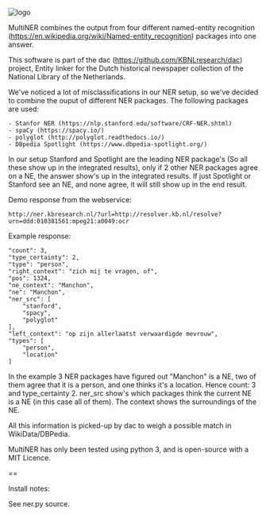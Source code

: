 ![logo](https://raw.githubusercontent.com/KBNLresearch/multiNER/master/multiner_logo.png)


MultiNER combines the output from four different named-entity recognition (https://en.wikipedia.org/wiki/Named-entity_recognition) packages into one answer.

This software is part of the dac (https://github.com/KBNLresearch/dac) project,
Entity linker for the Dutch historical newspaper collection of the National Library of the Netherlands.

We've noticed a lot of misclassifications in our NER setup, so we've decided to combine the ouput of different NER packages.
The following packages are used:

    - Stanfor NER (https://nlp.stanford.edu/software/CRF-NER.shtml)
    - spaCy (https://spacy.io/)
    - polyglot (http://polyglot.readthedocs.io/)
    - DBpedia Spotlight (https://www.dbpedia-spotlight.org/)

In our setup Stanford and Spotlight are the leading NER package's (So all these show up in the integrated results), only if 2 other NER packages agree on a NE, the answer show's up in the integrated results. If just Spotlight or Stanford see an NE, and none agree, it will still show up in the end result.

Demo response from the webservice:

    http://ner.kbresearch.nl/?url=http://resolver.kb.nl/resolve?urn=ddd:010381561:mpeg21:a0049:ocr

Example response:

    "count": 3,
    "type_certainty": 2,
    "type": "person",
    "right_context": "zich mij te vragen, of",
    "pos": 1324,
    "ne_context": "Manchon",
    "ne": "Manchon",
    "ner_src": [
        "stanford",
        "spacy",
        "polyglot"
    ],
    "left_context": "op zijn allerlaatst verwaardigde mevrouw",
    "types": [
        "person",
        "location"
    ]

In the example 3 NER packages have figured out "Manchon" is a NE,
two of them agree that it is a person, and one thinks it's a location.
Hence count: 3 and type_certainty 2. ner_src show's which packages think the current NE is a NE (in this case all of them).
The context shows the surroundings of the NE.

All this information is picked-up by dac to weigh a possible match in WikiData/DBPedia.

MultiNER has only been tested using python 3, and is open-source with a MIT Licence.

==

Install notes:

See ner.py source.
